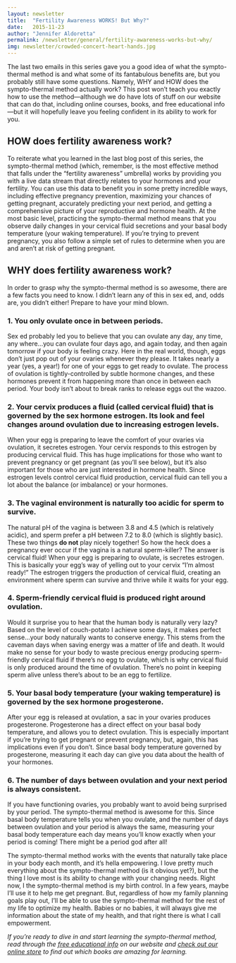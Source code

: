 ```yaml
---
layout: newsletter
title:  "Fertility Awareness WORKS! But Why?"
date:   2015-11-23
author: "Jennifer Aldoretta"
permalink: /newsletter/general/fertility-awareness-works-but-why/
img: newsletter/crowded-concert-heart-hands.jpg
---
```


The last two emails in this series gave you a good idea of what the sympto-thermal method is and what some of its fantabulous benefits are, but you probably still have some questions. Namely, WHY and HOW does the sympto-thermal method actually work? This post won&rsquo;t teach you exactly how to use the method—although we do have lots of stuff on our website that can do that, including online courses, books, and free educational info—but it will hopefully leave you feeling confident in its ability to work for you.

## HOW does fertility awareness work? ##

To reiterate what you learned in the last blog post of this series, the sympto-thermal method (which, remember, is the most effective method that falls under the &ldquo;fertility awareness&rdquo; umbrella) works by providing you with a live data stream that directly relates to your hormones and your fertility. You can use this data to benefit you in some pretty incredible ways, including effective pregnancy prevention, maximizing your chances of getting pregnant, accurately predicting your next period, and getting a comprehensive picture of your reproductive and hormone health. At the most basic level, practicing the sympto-thermal method means that you observe daily changes in your cervical fluid secretions and your basal body temperature (your waking temperature). If you&rsquo;re trying to prevent pregnancy, you also follow a simple set of rules to determine when you are and aren&rsquo;t at risk of getting pregnant.

## WHY does fertility awareness work? ##

In order to grasp why the sympto-thermal method is so awesome, there are a few facts you need to know. I didn&rsquo;t learn any of this in sex ed, and, odds are, you didn&rsquo;t either! Prepare to have your mind blown.

### 1. You only ovulate once in between periods. ###

Sex ed probably led you to believe that you can ovulate any day, any time, any where...you can ovulate four days ago, and again today, and then again tomorrow if your body is feeling crazy. Here in the real world, though, eggs don&rsquo;t just pop out of your ovaries whenever they please. It takes nearly a year (yes, a year!) for one of your eggs to get ready to ovulate. The process of ovulation is tightly-controlled by subtle hormone changes, and these hormones prevent it from happening more than once in between each period. Your body isn&rsquo;t about to break ranks to release eggs out the wazoo.

### 2. Your cervix produces a fluid (called cervical fluid) that is governed by the sex hormone estrogen. Its look and feel changes around ovulation due to increasing estrogen levels. ###

When your egg is preparing to leave the comfort of your ovaries via ovulation, it secretes estrogen. Your cervix responds to this estrogen by producing cervical fluid. This has huge implications for those who want to prevent pregnancy or get pregnant (as you&rsquo;ll see below), but it&rsquo;s also important for those who are just interested in hormone health. Since estrogen levels control cervical fluid production, cervical fluid can tell you a lot about the balance (or imbalance) or your hormones.

### 3. The vaginal environment is naturally too acidic for sperm to survive. ###

The natural pH of the vagina is between 3.8 and 4.5 (which is relatively acidic), and sperm prefer a pH between 7.2 to 8.0 (which is slightly basic). These two things **do not** play nicely together! So how the heck does a pregnancy ever occur if the vagina is a natural sperm-killer? The answer is cervical fluid! When your egg is preparing to ovulate, is secretes estrogen. This is basically your egg&rsquo;s way of yelling out to your cervix &ldquo;I&rsquo;m almost ready!&rdquo; The estrogen triggers the production of cervical fluid, creating an environment where sperm can survive and thrive while it waits for your egg.

### 4. Sperm-friendly cervical fluid is produced right around ovulation. ###

Would it surprise you to hear that the human body is naturally very lazy? Based on the level of couch-potato I achieve some days, it makes perfect sense...your body naturally wants to conserve energy. This stems from the caveman days when saving energy was a matter of life and death. It would make no sense for your body to waste precious energy producing sperm-friendly cervical fluid if there&rsquo;s no egg to ovulate, which is why cervical fluid is only produced around the time of ovulation. There&rsquo;s no point in keeping sperm alive unless there&rsquo;s about to be an egg to fertilize.

### 5. Your basal body temperature (your waking temperature) is governed by the sex hormone progesterone. ###

After your egg is released at ovulation, a sac in your ovaries produces progesterone. Progesterone has a direct effect on your basal body temperature, and allows you to detect ovulation. This is especially important if you&rsquo;re trying to get pregnant or prevent pregnancy, but, again, this has implications even if you don&rsquo;t. Since basal body temperature governed by progesterone, measuring it each day can give you data about the health of your hormones.

### 6. The number of days between ovulation and your next period is always consistent. ###

If you have functioning ovaries, you probably want to avoid being surprised by your period. The sympto-thermal method is awesome for this. Since basal body temperature tells you when you ovulate, and the number of days between ovulation and your period is always the same, measuring your basal body temperature each day means you&rsquo;ll know exactly when your period is coming! There might be a period god after all!

The sympto-thermal method works with the events that naturally take place in your body each month, and it&rsquo;s hella empowering. I love pretty much everything about the sympto-thermal method (is it obvious yet?), but the thing I love most is its ability to change with your changing needs. Right now, I the sympto-thermal method is my birth control. In a few years, maybe I&rsquo;ll use it to help me get pregnant. But, regardless of how my family planning goals play out, I&rsquo;ll be able to use the sympto-thermal method for the rest of my life to optimize my health. Babies or no babies, it will always give me information about the state of my health, and that right there is what I call empowerment.

*If you&rsquo;re ready to dive in and start learning the sympto-thermal method, read through the <a class="text-link" href="/the-cycle">free educational info</a> on our website and <a class="text-link" href="/store">check out our online store</a> to find out which books are amazing for learning.*